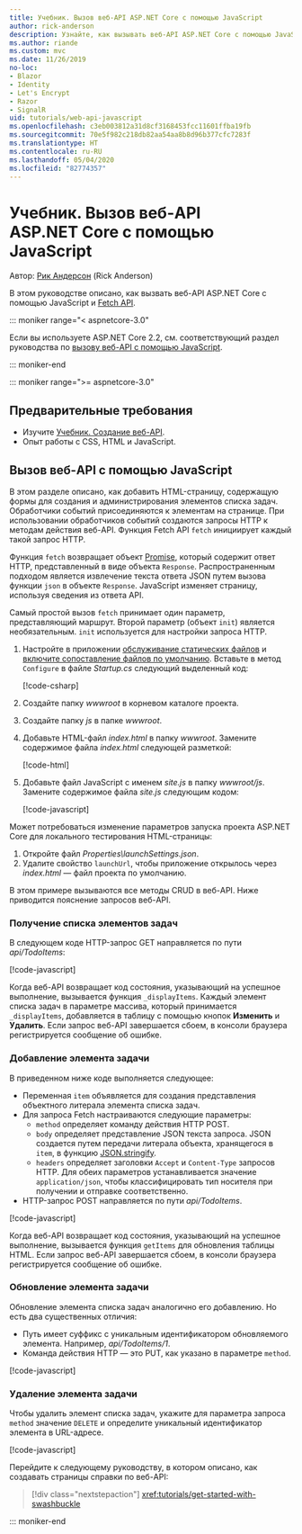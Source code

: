 ```yaml
---
title: Учебник. Вызов веб-API ASP.NET Core с помощью JavaScript
author: rick-anderson
description: Узнайте, как вызывать веб-API ASP.NET Core с помощью JavaScript.
ms.author: riande
ms.custom: mvc
ms.date: 11/26/2019
no-loc:
- Blazor
- Identity
- Let's Encrypt
- Razor
- SignalR
uid: tutorials/web-api-javascript
ms.openlocfilehash: c3eb003812a31d8cf3168453fcc11601ffba19fb
ms.sourcegitcommit: 70e5f982c218db82aa54aa8b8d96b377cfc7283f
ms.translationtype: HT
ms.contentlocale: ru-RU
ms.lasthandoff: 05/04/2020
ms.locfileid: "82774357"
---
```

# <a name="tutorial-call-an-aspnet-core-web-api-with-javascript"></a>Учебник. Вызов веб-API ASP.NET Core с помощью JavaScript

Автор: [Рик Андерсон](https://twitter.com/RickAndMSFT) (Rick Anderson)

В этом руководстве описано, как вызвать веб-API ASP.NET Core с помощью JavaScript и [Fetch API](https://developer.mozilla.org/docs/Web/API/Fetch_API).

::: moniker range="< aspnetcore-3.0"

Если вы используете ASP.NET Core 2.2, см. соответствующий раздел руководства по [вызову веб-API с помощью JavaScript](xref:tutorials/first-web-api#call-the-web-api-with-javascript).

::: moniker-end

::: moniker range=">= aspnetcore-3.0"

## <a name="prerequisites"></a>Предварительные требования

* Изучите [Учебник. Создание веб-API](xref:tutorials/first-web-api).
* Опыт работы с CSS, HTML и JavaScript.

## <a name="call-the-web-api-with-javascript"></a>Вызов веб-API с помощью JavaScript

В этом разделе описано, как добавить HTML-страницу, содержащую формы для создания и администрирования элементов списка задач. Обработчики событий присоединяются к элементам на странице. При использовании обработчиков событий создаются запросы HTTP к методам действия веб-API. Функция Fetch API `fetch` инициирует каждый такой запрос HTTP.

Функция `fetch` возвращает объект [Promise](https://developer.mozilla.org/docs/Web/JavaScript/Reference/Global_Objects/Promise), который содержит ответ HTTP, представленный в виде объекта `Response`. Распространенным подходом является извлечение текста ответа JSON путем вызова функции `json` в объекте `Response`. JavaScript изменяет страницу, используя сведения из ответа API.

Самый простой вызов `fetch` принимает один параметр, представляющий маршрут. Второй параметр (объект `init`) является необязательным. `init` используется для настройки запроса HTTP.

1. Настройте в приложении [обслуживание статических файлов](/dotnet/api/microsoft.aspnetcore.builder.staticfileextensions.usestaticfiles#Microsoft_AspNetCore_Builder_StaticFileExtensions_UseStaticFiles_Microsoft_AspNetCore_Builder_IApplicationBuilder_) и [включите сопоставление файлов по умолчанию](/dotnet/api/microsoft.aspnetcore.builder.defaultfilesextensions.usedefaultfiles#Microsoft_AspNetCore_Builder_DefaultFilesExtensions_UseDefaultFiles_Microsoft_AspNetCore_Builder_IApplicationBuilder_). Вставьте в метод `Configure` в файле *Startup.cs* следующий выделенный код:

    [!code-csharp[](first-web-api/samples/3.0/TodoApi/StartupJavaScript.cs?highlight=8-9&name=snippet_configure)]

1. Создайте папку *wwwroot* в корневом каталоге проекта.

1. Создайте папку *js* в папке *wwwroot*.

1. Добавьте HTML-файл *index.html* в папку *wwwroot*. Замените содержимое файла *index.html* следующей разметкой:

    [!code-html[](first-web-api/samples/3.0/TodoApi/wwwroot/index.html)]

1. Добавьте файл JavaScript с именем *site.js* в папку *wwwroot/js*. Замените содержимое файла *site.js* следующим кодом:

    [!code-javascript[](first-web-api/samples/3.0/TodoApi/wwwroot/js/site.js?name=snippet_SiteJs)]

Может потребоваться изменение параметров запуска проекта ASP.NET Core для локального тестирования HTML-страницы:

1. Откройте файл *Properties\launchSettings.json*.
1. Удалите свойство `launchUrl`, чтобы приложение открылось через *index.html* &mdash; файл проекта по умолчанию.

В этом примере вызываются все методы CRUD в веб-API. Ниже приводится пояснение запросов веб-API.

### <a name="get-a-list-of-to-do-items"></a>Получение списка элементов задач

В следующем коде HTTP-запрос GET направляется по пути *api/TodoItems*:

[!code-javascript[](first-web-api/samples/3.0/TodoApi/wwwroot/js/site.js?name=snippet_GetItems)]

Когда веб-API возвращает код состояния, указывающий на успешное выполнение, вызывается функция `_displayItems`. Каждый элемент списка задач в параметре массива, который принимается `_displayItems`, добавляется в таблицу с помощью кнопок **Изменить** и **Удалить**. Если запрос веб-API завершается сбоем, в консоли браузера регистрируется сообщение об ошибке.

### <a name="add-a-to-do-item"></a>Добавление элемента задачи

В приведенном ниже коде выполняется следующее:

* Переменная `item` объявляется для создания представления объектного литерала элемента списка задач.
* Для запроса Fetch настраиваются следующие параметры:
  * `method` определяет команду действия HTTP POST.
  * `body` определяет представление JSON текста запроса. JSON создается путем передачи литерала объекта, хранящегося в `item`, в функцию [JSON.stringify](https://developer.mozilla.org/docs/Web/JavaScript/Reference/Global_Objects/JSON/stringify).
  * `headers` определяет заголовки `Accept` и `Content-Type` запросов HTTP. Для обеих параметров устанавливается значение `application/json`, чтобы классифицировать тип носителя при получении и отправке соответственно.
* HTTP-запрос POST направляется по пути *api/TodoItems*.

[!code-javascript[](first-web-api/samples/3.0/TodoApi/wwwroot/js/site.js?name=snippet_AddItem)]

Когда веб-API возвращает код состояния, указывающий на успешное выполнение, вызывается функция `getItems` для обновления таблицы HTML. Если запрос веб-API завершается сбоем, в консоли браузера регистрируется сообщение об ошибке.

### <a name="update-a-to-do-item"></a>Обновление элемента задачи

Обновление элемента списка задач аналогично его добавлению. Но есть два существенных отличия:

* Путь имеет суффикс с уникальным идентификатором обновляемого элемента. Например, *api/TodoItems/1*.
* Команда действия HTTP — это PUT, как указано в параметре `method`.

[!code-javascript[](first-web-api/samples/3.0/TodoApi/wwwroot/js/site.js?name=snippet_UpdateItem)]

### <a name="delete-a-to-do-item"></a>Удаление элемента задачи

Чтобы удалить элемент списка задач, укажите для параметра запроса `method` значение `DELETE` и определите уникальный идентификатор элемента в URL-адресе.

[!code-javascript[](first-web-api/samples/3.0/TodoApi/wwwroot/js/site.js?name=snippet_DeleteItem)]

Перейдите к следующему руководству, в котором описано, как создавать страницы справки по веб-API:

> [!div class="nextstepaction"]
> <xref:tutorials/get-started-with-swashbuckle>

::: moniker-end

